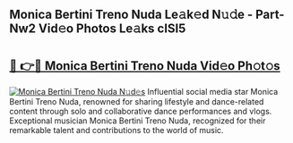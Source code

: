 ## Monica Bertini Treno Nuda Le𝚊k𝚎d N𝚞𝚍e - Part-Nw2 Vid𝚎o Photos Le𝚊ks clSI5

# <h2><a href="http://fbct6h.evod.top/?m=Monica+Bertini+Treno+Nuda">🔗 👉🔴 Monica Bertini Treno Nuda Vid𝚎o Ph𝚘t𝚘s</a></h2>

[![Monica Bertini Treno Nuda N𝚞d𝚎s](https://i.imgur.com/8V9OHl7.gif)](http://fbct6h.evod.top/?m=Monica+Bertini+Treno+Nuda)
Influential social media star Monica Bertini Treno Nuda, renowned for sharing lifestyle and dance-related content through solo and collaborative dance performances and vlogs. Exceptional musician Monica Bertini Treno Nuda, recognized for their remarkable talent and contributions to the world of music. 

